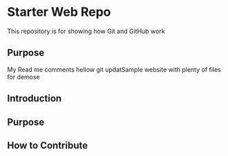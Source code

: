# Starter Web Repo

This repository is for showing how Git and GitHub work

## Purpose

My Read me comments hellow git updatSample website with plenty of files for demose

## Introduction

## Purpose

## How to Contribute

